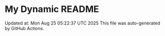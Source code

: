 # My Dynamic README
Updated at: Mon Aug 25 05:22:37 UTC 2025
This file was auto-generated by GitHub Actions.
